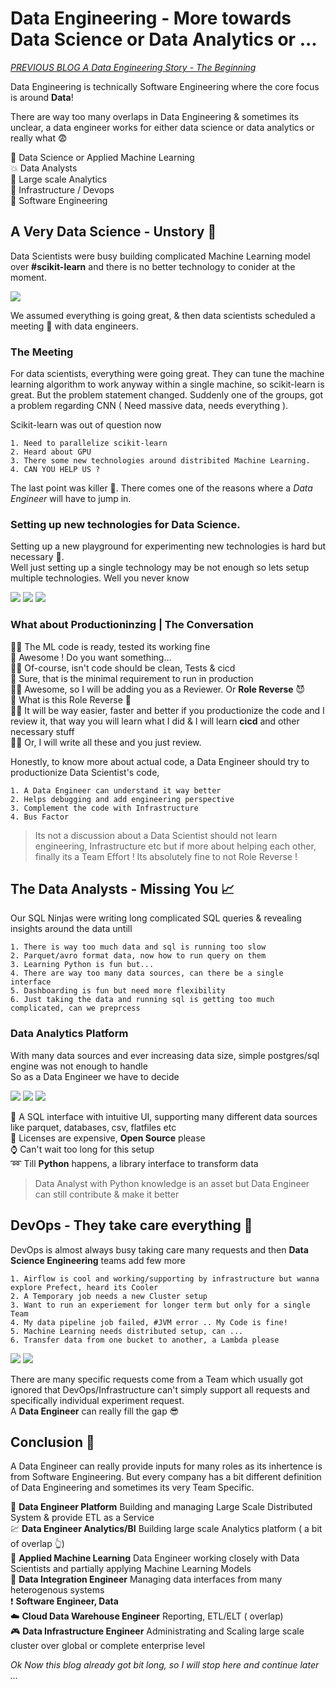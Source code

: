 # Data Engineering - More towards Data Science or Data Analytics or ...

[_PREVIOUS BLOG A Data Engineering Story - The Beginning_](https://github.com/abhishek-ch/around-dataengineering/blob/blog2/docs/blog1.md)


Data Engineering is technically Software Engineering where the core focus is around __Data__! 


There are way too many overlaps in Data Engineering & sometimes its unclear, a data engineer works for either data science
or data analytics or really what :fearful:  

:100: Data Science or Applied Machine Learning  
:boom: Data Analysts  
:dash: Large scale Analytics  
:pray: Infrastructure / Devops  
:speech_balloon: Software Engineering  


## A Very Data Science - Unstory :ghost:

Data Scientists were busy building complicated Machine Learning model over __#scikit-learn__ and there is no better technology to conider at the moment.

![](docs/images/scikit.png)

We assumed everything is going great, & then data scientists scheduled a meeting :calendar: with data engineers.

### The Meeting

For data scientists, everything were going great. They can tune the machine learning algorithm to work anyway within a 
single machine, so scikit-learn is great. But the problem statement changed. Suddenly one of the groups, got a problem
regarding CNN ( Need massive data, needs everything ).  

Scikit-learn was out of question now

	1. Need to parallelize scikit-learn
	2. Heard about GPU
	3. There some new technologies around distribited Machine Learning. 
	4. CAN YOU HELP US ?

The last point was killer :gift_heart:. There comes one of the reasons where a _Data Engineer_ will have to jump in.

### Setting up new technologies for Data Science.

Setting up a new playground for experimenting new technologies is hard but necessary :bell:.  
Well just setting up a single technology may be not enough so lets setup multiple technologies. Well you never know 

![](docs/images/dask.png) ![](docs/images/pytorch.png) ![](docs/images/rapids.png)


### What about Productioninzing | The Conversation

:woman_student: The ML code is ready, tested its working fine  
:running: Awesome ! Do you want something...  
:woman_student: Of-course, isn't code should be clean, Tests & cicd  
:running: Sure, that is the minimal requirement to run in production   
:woman_student: Awesome, so I will be adding you as a Reviewer. Or __Role Reverse__ :smiling_imp:    
:running: What is this Role Reverse :raising_hand:  
:woman_student: It will be way easier, faster and better if you productionize the code and I review it, that way you will learn what I did
& I will learn __cicd__ and other necessary stuff  
:woman_student: Or, I will write all these and you just review.  

Honestly, to know more about actual code, a Data Engineer should try to productionize Data Scientist's code, 

	1. A Data Engineer can understand it way better
	2. Helps debugging and add engineering perspective
	3. Complement the code with Infrastructure
	4. Bus Factor

	
> Its not a discussion about a Data Scientist should not learn engineering, Infrastructure etc but if more about helping each other, finally its a Team Effort ! Its absolutely fine to not Role Reverse !


## The Data Analysts - Missing You :chart_with_upwards_trend:

Our SQL Ninjas were writing long complicated SQL queries & revealing insights around the data untill

	1. There is way too much data and sql is running too slow
	2. Parquet/avro format data, now how to run query on them
	3. Learning Python is fun but...
	4. There are way too many data sources, can there be a single interface
	5. Dashboarding is fun but need more flexibility
	6. Just taking the data and running sql is getting too much complicated, can we preprcess

### Data Analytics Platform

With many data sources and ever increasing data size, simple postgres/sql engine was not enough to handle  
So as a Data Engineer we have to decide  

![](docs/images/prestodb.png) ![](docs/images/metabse.png) ![](docs/images/pyspark.png)

:pushpin: A SQL interface with intuitive UI, supporting many different data sources like parquet, databases, csv, flatfiles etc  
:closed_book: Licenses are expensive, __Open Source__ please  
:watch: Can't wait too long for this setup  
:loop: Till __Python__ happens, a library interface to transform data  

> Data Analyst with Python knowledge is an asset but Data Engineer can still contribute & make it better

## DevOps - They take care everything :cowboy_hat_face:

DevOps is almost always busy taking care many requests and then __Data Science Engineering__ teams add few more

	1. Airflow is cool and working/supporting by infrastructure but wanna explore Prefect, heard its Cooler
	2. A Temporary job needs a new Cluster setup
	3. Want to run an experiement for longer term but only for a single Team
	4. My data pipeline job failed, #JVM error .. My Code is fine!
	5. Machine Learning needs distributed setup, can ...
	6. Transfer data from one bucket to another, a Lambda please

![](docs/images/prefect.jpg) ![](docs/images/airflow.png)

There are many specific requests come from a Team which usually got ignored that DevOps/Infrastructure can't simply support all requests and specifically individual experiment request.  
A __Data Engineer__ can really fill the gap :sunglasses:


## Conclusion :space_invader:
A Data Engineer can really provide inputs for many roles as its inhertence is from Software Engineering. But every company has a bit different definition of Data Engineering and sometimes its very Team Specific.


:station: __Data Engineer Platform__ Building and managing Large Scale Distributed System & provide ETL as a Service  
:chart: __Data Engineer Analytics/BI__ Building large scale Analytics platform ( a bit of overlap :point_up_2:)  
:woman: __Applied Machine Learning__ Data Engineer working closely with Data Scientists and partially applying Machine Learning Models    
:construction_worker: __Data Integration Engineer__ Managing data interfaces from many heterogenous systems  
:exclamation: __Software Engineer, Data__  
:cloud: __Cloud Data Warehouse Engineer__ Reporting, ETL/ELT ( overlap)  
:video_game: __Data Infrastructure Engineer__ Administrating and Scaling large scale cluster over global or complete enterprise level  


_Ok Now this blog already got bit long, so I will stop here and continue later ..._